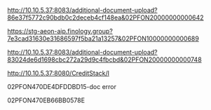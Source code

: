 http://10.10.5.37:8083/additional-document-upload?86e37f5772c90bdb0c2deceb4cf148ea&02PFON20000000000642

https://stg-aeon-aip.finology.group?7e3cad31630e31686597f5ba21a13257&02PFON10000000000689


http://10.10.5.37:8083/additional-document-upload?83024de6d1698cbc272a29d9c4fbcbd&02PFON20000000000748

http://10.10.5.37:8080/CreditStack/l


02PFON470DE4DFDDBD15-doc error

02PFON470EB66BB0578E
